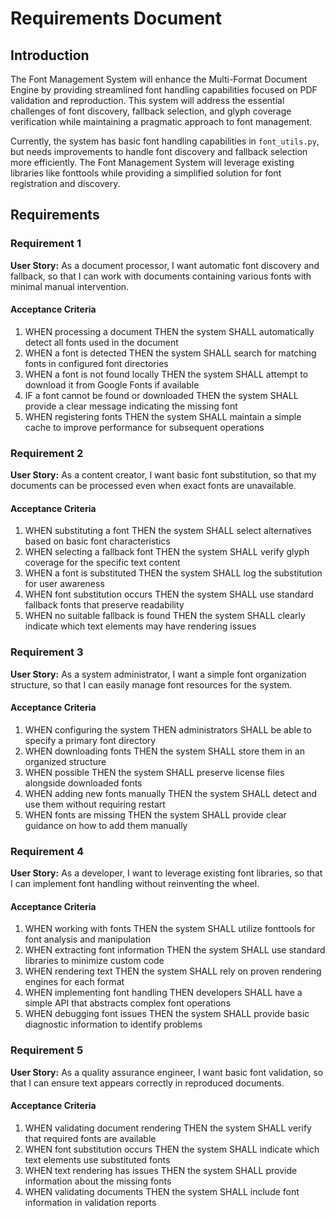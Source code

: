 # Requirements Document

## Introduction

The Font Management System will enhance the Multi-Format Document Engine by providing streamlined font handling capabilities focused on PDF validation and reproduction. This system will address the essential challenges of font discovery, fallback selection, and glyph coverage verification while maintaining a pragmatic approach to font management.

Currently, the system has basic font handling capabilities in `font_utils.py`, but needs improvements to handle font discovery and fallback selection more efficiently. The Font Management System will leverage existing libraries like fonttools while providing a simplified solution for font registration and discovery.

## Requirements

### Requirement 1

**User Story:** As a document processor, I want automatic font discovery and fallback, so that I can work with documents containing various fonts with minimal manual intervention.

#### Acceptance Criteria

1. WHEN processing a document THEN the system SHALL automatically detect all fonts used in the document
2. WHEN a font is detected THEN the system SHALL search for matching fonts in configured font directories
3. WHEN a font is not found locally THEN the system SHALL attempt to download it from Google Fonts if available
4. IF a font cannot be found or downloaded THEN the system SHALL provide a clear message indicating the missing font
5. WHEN registering fonts THEN the system SHALL maintain a simple cache to improve performance for subsequent operations

### Requirement 2

**User Story:** As a content creator, I want basic font substitution, so that my documents can be processed even when exact fonts are unavailable.

#### Acceptance Criteria

1. WHEN substituting a font THEN the system SHALL select alternatives based on basic font characteristics
2. WHEN selecting a fallback font THEN the system SHALL verify glyph coverage for the specific text content
3. WHEN a font is substituted THEN the system SHALL log the substitution for user awareness
4. WHEN font substitution occurs THEN the system SHALL use standard fallback fonts that preserve readability
5. WHEN no suitable fallback is found THEN the system SHALL clearly indicate which text elements may have rendering issues

### Requirement 3

**User Story:** As a system administrator, I want a simple font organization structure, so that I can easily manage font resources for the system.

#### Acceptance Criteria

1. WHEN configuring the system THEN administrators SHALL be able to specify a primary font directory
2. WHEN downloading fonts THEN the system SHALL store them in an organized structure
3. WHEN possible THEN the system SHALL preserve license files alongside downloaded fonts
4. WHEN adding new fonts manually THEN the system SHALL detect and use them without requiring restart
5. WHEN fonts are missing THEN the system SHALL provide clear guidance on how to add them manually

### Requirement 4

**User Story:** As a developer, I want to leverage existing font libraries, so that I can implement font handling without reinventing the wheel.

#### Acceptance Criteria

1. WHEN working with fonts THEN the system SHALL utilize fonttools for font analysis and manipulation
2. WHEN extracting font information THEN the system SHALL use standard libraries to minimize custom code
3. WHEN rendering text THEN the system SHALL rely on proven rendering engines for each format
4. WHEN implementing font handling THEN developers SHALL have a simple API that abstracts complex font operations
5. WHEN debugging font issues THEN the system SHALL provide basic diagnostic information to identify problems

### Requirement 5

**User Story:** As a quality assurance engineer, I want basic font validation, so that I can ensure text appears correctly in reproduced documents.

#### Acceptance Criteria

1. WHEN validating document rendering THEN the system SHALL verify that required fonts are available
2. WHEN font substitution occurs THEN the system SHALL indicate which text elements use substituted fonts
3. WHEN text rendering has issues THEN the system SHALL provide information about the missing fonts
4. WHEN validating documents THEN the system SHALL include font information in validation reports
